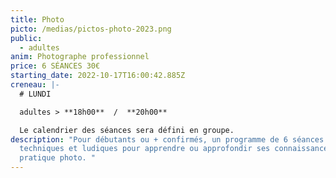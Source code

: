 ```yaml
---
title: Photo
picto: /medias/pictos-photo-2023.png
public:
  - adultes
anim: Photographe professionnel
price: 6 SÉANCES 30€
starting_date: 2022-10-17T16:00:42.885Z
creneau: |-
  # LUNDI

  adultes > **18h00**  /  **20h00**

  Le calendrier des séances sera défini en groupe.
description: "Pour débutants ou + confirmés, un programme de 6 séances
  techniques et ludiques pour apprendre ou approfondir ses connaissances et sa
  pratique photo. "
---
```

